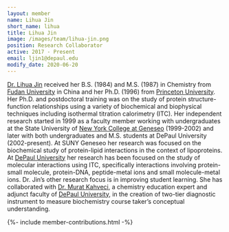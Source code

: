 ```yaml
---
layout: member
name: Lihua Jin
short_name: lihua
title: Lihua Jin
image: /images/team/lihua-jin.png
position: Research Collaborator
active: 2017 - Present
email: ljin1@depaul.edu
modify_date: 2020-06-20     
---
```


[Dr. Lihua Jin](https://csh.depaul.edu/faculty-staff/faculty-a-z/Pages/chemistry/lihua-jin.aspx) received her B.S. (1984) and M.S. (1987) in Chemistry from [Fudan University](www.fudan.edu.cn/en/) in China and her Ph.D. (1996) from [Princeton University](https://www.princeton.edu/). Her Ph.D. and postdoctoral training was on the study of protein structure-function relationships using a variety of biochemical and biophysical techniques including isothermal titration calorimetry (ITC). Her independent research started in 1999 as a faculty member working with undergraduates at the State University of [New York College at Geneseo](https://www.geneseo.edu/) (1999-2002) and later with both undergraduates and M.S. students at DePaul University (2002-present). At SUNY Geneseo her research was focused on the biochemical study of protein-lipid interactions in the context of lipoproteins.  At [DePaul University](https://www.depaul.edu/) her research has been focused on the study of molecular interactions using ITC, specifically interactions involving protein-small molecule, protein-DNA, peptide-metal ions and small molecule-metal ions. Dr. Jin’s other research focus is in improving student learning.  She has collaborated with [Dr. Murat Kahveci](/team/murat-kahveci/), a chemistry education expert and adjunct faculty of [DePaul University](https://www.depaul.edu/), in the creation of two-tier diagnostic instrument to measure biochemistry course taker’s conceptual understanding.

{%- include member-contributions.html -%}